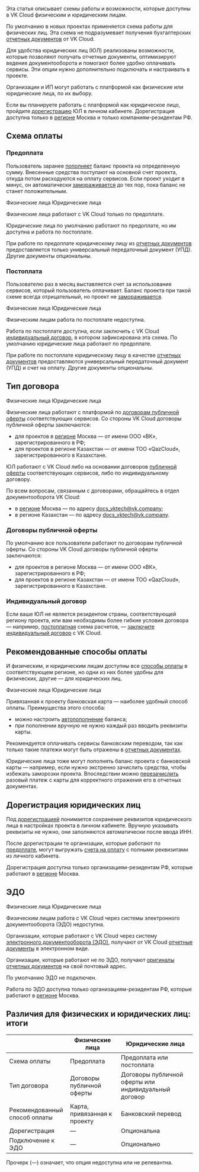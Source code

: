 Эта статья описывает схемы работы и возможности, которые доступны в VK Cloud физическим и юридическим лицам.

По умолчанию в новых проектах применяется схема работы для физических лиц. Эта схема не подразумевает получения бухгалтерских [отчетных документов](../../concepts/report#yuridicheskie_lica) от VK Cloud.

Для удобства юридических лиц (ЮЛ) реализованы возможности, которые позволяют получать отчетные документы, оптимизируют ведение документооборота и помогают более удобно оплачивать сервисы. Эти опции нужно дополнительно подключать и настраивать в проекте.

Организации и ИП могут работать с платформой как физические или юридические лица, по их выбору.

<info>

Если вы планируете работать с платформой как юридическое лицо, пройдите [дорегистрацию](#doregistraciya_yuridicheskih_lic) ЮЛ в личном кабинете. Дорегистрация доступна только в [регионе](/ru/base/account/concepts/regions) Москва и только компаниям-резидентам РФ.

</info>

## Схема оплаты

### Предоплата

Пользователь заранее [пополняет](../../operations/payment#vnesenie_sredstv) баланс проекта на определенную сумму. Внесенные средства поступают на основной счет проекта, откуда потом расходуются на оплату сервисов. Если проект уходит в минус, он автоматически [замораживается](/ru/base/account/concepts/projects#avtomaticheskaya_zamorozka_proekta) до тех пор, пока баланс не станет положительным.

<tabs>
<tablist>
<tab>Физические лица</tab>
<tab>Юридические лица</tab>
</tablist>
<tabpanel>

Физические лица работают с VK Cloud только по предоплате.

</tabpanel>
<tabpanel>

Юридические лица по умолчанию работают по предоплате, но им доступна и работа по постоплате.

При работе по предоплате юридическому лицу из [отчетных документов](../../concepts/report#yuridicheskie_lica) предоставляется только универсальный передаточный документ (УПД). Другие документы опциональны.

</tabpanel>
</tabs>

### Постоплата

Пользователю раз в месяц выставляется счет за использование сервисов, который пользователь оплачивает. Баланс проекта при такой схеме всегда отрицательный, но проект не [замораживается](/ru/base/account/concepts/projects#avtomaticheskaya_zamorozka_proekta).

<tabs>
<tablist>
<tab>Физические лица</tab>
<tab>Юридические лица</tab>
</tablist>
<tabpanel>

Физическим лицам работа по постоплате недоступна.

</tabpanel>
<tabpanel>

Работа по постоплате доступна, если заключить с VK Cloud [индивидуальный договор](#tip_dogovora), в котором зафиксирована эта схема. По умолчанию юридические лица работают по предоплате.

При работе по постоплате юридическому лицу в качестве [отчетных документов](../../concepts/report#yuridicheskie_lica) предоставляются универсальный передаточный документ (УПД) и счет на оплату. Другие документы опциональны.

</tabpanel>
</tabs>

## Тип договора

<tabs>
<tablist>
<tab>Физические лица</tab>
<tab>Юридические лица</tab>
</tablist>
<tabpanel>

Физические лица работают с платформой по [договорам публичной оферты](/ru/additionals/start/legal) соответствующих сервисов. Со стороны VK Cloud договоры публичной оферты заключаются:

- для проектов в [регионе](/ru/base/account/concepts/regions) Москва — от имени ООО «ВК», зарегистрированного в РФ;
- для проектов в регионе Казахстан — от имени ТОО «QazCloud», зарегистрированного в Казахстане.

</tabpanel>
<tabpanel>

ЮЛ работают с VK Cloud либо на основании договоров [публичной оферты](/ru/additionals/start/legal/) соответствующих сервисов, либо по индивидуальному договору.

По всем вопросам, связанным с договорами, обращайтесь в отдел документооборота VK Cloud:

- в [регионе](/ru/base/account/concepts/regions) Москва — по адресу docs_vktech@vk.company;
- в регионе Казахстан — по адресу docs_vktech@vk.company.

### Договоры публичной оферты

По умолчанию все пользователи работают по договорам публичной оферты. Со стороны VK Cloud договоры публичной оферты заключаются:

- для проектов в регионе Москва — от имени ООО «ВК», зарегистрированного в РФ;
- для проектов в регионе Казахстан — от имени ТОО «QazCloud», зарегистрированного в Казахстане.

### Индивидуальный договор

Если ваше ЮЛ не является резидентом страны, соответствующей региону проекта, или вам необходимы более гибкие условия договора — например, [постоплатная](#shema_oplaty) схема расчетов, — [заключите индивидуальный договор](/ru/additionals/start/get-started/corporate#dogovornye_otnosheniya) c VK Cloud.

</tabpanel>
</tabs>

## Рекомендованные способы оплаты

И физическим, и юридическим лицам доступны все [способы оплаты](../../start/payment-methods) в соответствующем регионе, но одни из них более удобны для физических, другие — для юридических лиц.

<tabs>
<tablist>
<tab>Физические лица</tab>
<tab>Юридические лица</tab>
</tablist>
<tabpanel>

Привязанная к проекту банковская карта  — наиболее удобный способ оплаты. Преимущества этого способа:

- можно настроить [автопополнение](../../operations/add-card#nastroit_avtopopolnenie) баланса;
- при пополнении вручную не нужно каждый раз вводить реквизиты карты.

</tabpanel>
<tabpanel>

Рекомендуется оплачивать сервисы банковским переводом, так как только такие платежи могут быть отражены в [отчетных документах](../../concepts/report#elektronnyy_dokumentooborot_edo_76d587b).

<info>

Юридические лица тоже могут пополнять баланс проекта с банковской карты — например, если нужно экстренно зачислить средства, чтобы избежать заморозки проекта. Впоследствии можно [перезачислить](../../qa/qa-corporate#kak_provesti_platezh_s_karty_v_otchetnyh_dokumentah_dlya_yurlica) разовый платеж с карты для корректного отражения его в отчетных документах.

</info>

</tabpanel>
</tabs>

## Дорегистрация юридических лиц

Под [дорегистрацией](/ru/additionals/start/get-started/corporate#rekvizity_organizacii) понимается сохранение реквизитов юридического лица в настройках проекта в личном кабинете. Вручную указывать реквизиты не нужно, они заполняются автоматически после ввода ИНН.

После дорегистрации те организации, которые работают по [предоплате](#shema_oplaty), могут выгружать [счета на оплату](../../operations/bill-generation) с полными реквизитами из личного кабинета.

<info>

Дорегистрация доступна только организациям-резидентам РФ, которые работают в [регионе](/ru/base/account/concepts/regions) Москва.

</info>

## ЭДО

<tabs>
<tablist>
<tab>Физические лица</tab>
<tab>Юридические лица</tab>
</tablist>
<tabpanel>

Физическим лицам работа с VK Cloud через системы электронного документооборота (ЭДО) недоступна.

</tabpanel>
<tabpanel>

Организации, которые работают с VK Cloud через систему [электронного документооборота (ЭДО)](../../concepts/report#elektronnyy_dokumentooborot_edo_76d587b), получают от VK Cloud [отчетные документы](../../concepts/report) в электронном виде.

Организации, которые работают не по ЭДО, получают [оригиналы отчетных документов](../../concepts/report#dostavka_originalov_dokumentov_4e41bc83) на свой почтовый адрес.

По умолчанию ЭДО не подключен.

<info>

Работа по ЭДО доступна только организациям-резидентам РФ, которые работают в [регионе](/ru/base/account/concepts/regions) Москва.

</info>

</tabpanel>
</tabs>

## Различия для физических и юридических лиц: итоги

| | Физические лица | Юридические лица |
| -- | -- | -- |
| Схема оплаты | Предоплата | Предоплата или постоплата |
| Тип договора | Договоры публичной оферты | Договоры публичной оферты или индивидуальный договор |
| Рекомендованный<br>способ оплаты | Карта, привязанная к проекту | Банковский перевод |
| Дорегистрация | — | Опциональна |
| Подключение к ЭДО | — | Опционально |

Прочерк (—) означает, что опция недоступна или не релевантна.
